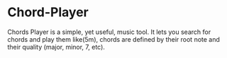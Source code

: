 # Chord-Player
Chords Player is a simple, yet useful, music tool. It lets you search for chords and play them like(5m), chords are defined by their root note and their quality (major, minor, 7, etc). 
